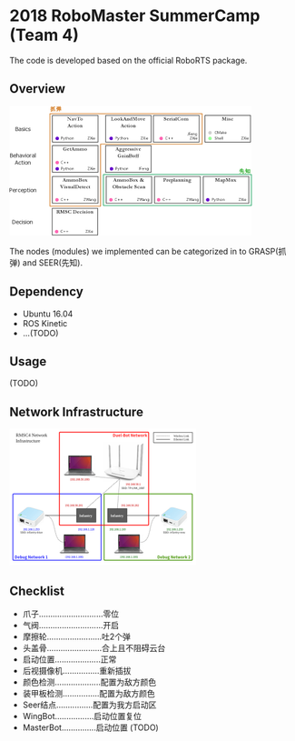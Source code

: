 # 2018 RoboMaster SummerCamp (Team 4)
The code is developed based on the official RoboRTS package.

## Overview
<img src="docs/images/rmsc4_algo.jpg" style="zoom:50%;display: inline-block; float:middle"/>

The nodes (modules) we implemented can be categorized in to GRASP(抓弹) and SEER(先知).

## Dependency
 - Ubuntu 16.04
 - ROS Kinetic
 - ...(TODO)
 
## Usage
(TODO)

## Network Infrastructure
<img src="docs/images/rmsc4_network.png" style="zoom:50%;display: inline-block; float:middle"/>

## Checklist
 - 爪子............................零位
 - 气阀............................开启
 - 摩擦轮........................吐2个弹
 - 头盖骨........................合上且不阻碍云台
 - 启动位置....................正常
 - 后视摄像机................重新插拔
 - 颜色检测....................配置为敌方颜色
 - 装甲板检测................配置为敌方颜色
 - Seer结点................配置为我方启动区
 - WingBot.................启动位置复位
 - MasterBot...............启动位置
 (TODO)